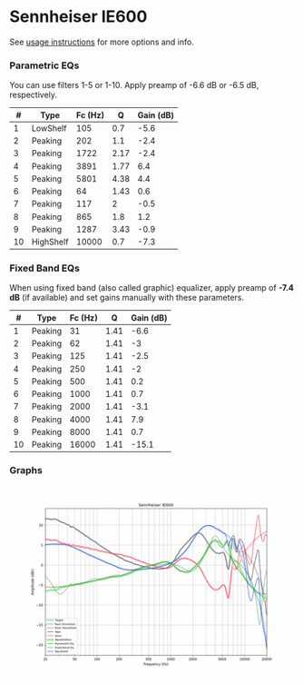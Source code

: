 # Sennheiser IE600
See [usage instructions](https://github.com/jaakkopasanen/AutoEq#usage) for more options and info.

### Parametric EQs
You can use filters 1-5 or 1-10. Apply preamp of -6.6 dB or -6.5 dB, respectively.

|   # | Type      |   Fc (Hz) |    Q |   Gain (dB) |
|-----|-----------|-----------|------|-------------|
|   1 | LowShelf  |       105 | 0.7  |        -5.6 |
|   2 | Peaking   |       202 | 1.1  |        -2.4 |
|   3 | Peaking   |      1722 | 2.17 |        -2.4 |
|   4 | Peaking   |      3891 | 1.77 |         6.4 |
|   5 | Peaking   |      5801 | 4.38 |         4.4 |
|   6 | Peaking   |        64 | 1.43 |         0.6 |
|   7 | Peaking   |       117 | 2    |        -0.5 |
|   8 | Peaking   |       865 | 1.8  |         1.2 |
|   9 | Peaking   |      1287 | 3.43 |        -0.9 |
|  10 | HighShelf |     10000 | 0.7  |        -7.3 |

### Fixed Band EQs
When using fixed band (also called graphic) equalizer, apply preamp of **-7.4 dB** (if available) and set gains manually with these parameters.

|   # | Type    |   Fc (Hz) |    Q |   Gain (dB) |
|-----|---------|-----------|------|-------------|
|   1 | Peaking |        31 | 1.41 |        -6.6 |
|   2 | Peaking |        62 | 1.41 |        -3   |
|   3 | Peaking |       125 | 1.41 |        -2.5 |
|   4 | Peaking |       250 | 1.41 |        -2   |
|   5 | Peaking |       500 | 1.41 |         0.2 |
|   6 | Peaking |      1000 | 1.41 |         0.7 |
|   7 | Peaking |      2000 | 1.41 |        -3.1 |
|   8 | Peaking |      4000 | 1.41 |         7.9 |
|   9 | Peaking |      8000 | 1.41 |         0.7 |
|  10 | Peaking |     16000 | 1.41 |       -15.1 |

### Graphs
![](./Sennheiser%20IE600.png)
